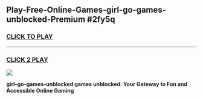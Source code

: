 
## Play-Free-Online-Games-girl-go-games-unblocked-Premium #2fy5q
<h3>
<a href="https://premium.freeplayer.one?title=girl-go-games-unblocked&ref=8M">CLICK TO PLAY</a></h3>
<hr>

<h3>
<a href="https://premium.freeplayer.one?title=girl-go-games-unblocked&ref=8M">CLICK 2 PLAY</a>
  
</h3>

<a href="https://premium.freeplayer.one?title=girl-go-games-unblocked&ref=8M"><img src="https://clearcache.store/games.png"></a>


**girl-go-games-unblocked games unblocked: Your Gateway to Fun and Accessible Online Gaming**

